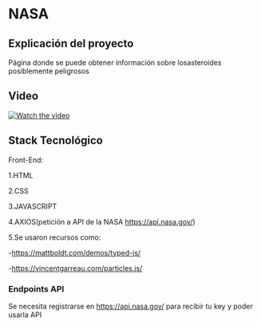 # NASA

## Explicación del proyecto
Página donde se puede obtener información sobre losasteroides posiblemente peligrosos

## Video
[![Watch the video](https://i.imgur.com/EkLAOLl.png)]([https://youtu.be/vt5fpE0bzSY](https://youtu.be/Ug5VGbwoPso))

## Stack Tecnológico 

Front-End:

1.HTML

2.CSS

3.JAVASCRIPT

4.AXIOS(petición a API de la NASA https://api.nasa.gov/)

5.Se usaron recursos como:

-https://mattboldt.com/demos/typed-js/

-https://vincentgarreau.com/particles.js/


### Endpoints API
Se necesita registrarse en https://api.nasa.gov/ para recibir tu key y poder usarla API
